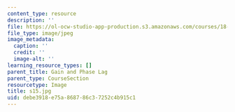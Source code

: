```yaml
---
content_type: resource
description: ''
file: https://ol-ocw-studio-app-production.s3.amazonaws.com/courses/18-03sc-differential-equations-fall-2011/debe3918e75a868786c37252c4b915c1_s15.jpg
file_type: image/jpeg
image_metadata:
  caption: ''
  credit: ''
  image-alt: ''
learning_resource_types: []
parent_title: Gain and Phase Lag
parent_type: CourseSection
resourcetype: Image
title: s15.jpg
uid: debe3918-e75a-8687-86c3-7252c4b915c1
---
```

